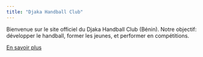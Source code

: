```yaml
---
title: "Djaka Handball Club"
---
```


Bienvenue sur le site officiel du Djaka Handball Club (Bénin). Notre objectif: développer le handball, former les jeunes, et performer en compétitions.

[En savoir plus](/about/)

